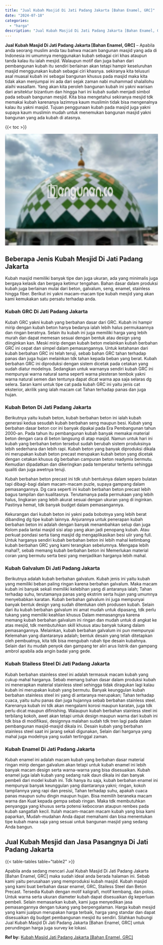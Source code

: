 ```yaml
---
title: "Jual Kubah Masjid Di Jati Padang Jakarta [Bahan Enamel, GRC]"
date: "2024-07-18"
categories: 
  - "harga"
description: "Jual Kubah Masjid Di Jati Padang Jakarta [Bahan Enamel, GRC]. Apabila anda sedang mencari Jual Kubah Masjid Di Jati Padang Jakarta [Bahan Enamel, GRC] maka..."
---
```


**Jual Kubah Masjid Di Jati Padang Jakarta \[Bahan Enamel, GRC\]** – Apabila anda seorang muslim anda tau bahwa macam bangunan masjid yang ada di Indonesia ini umumnya menggunakan kubah sebagai ciri khas ataupun tanda kalau itu ialah mesjid. Walaupun motif dan juga bahan dari pembangunan kubah itu sendiri berlainan akan tetapi hampir keseluruhan masjid menggunakan kubah sebagai ciri khasnya. sekiranya kita telusuri asal muasal kubah ini sebagai bangunan khusus pada masjid maka kita tidak akan menjumpai ini ada dari sejak zaman nabi muhammad shalallohu alaihi wasallam. Yang akan kita peroleh bangunan kubah ini yakni warisan dari arsitektur bizantium dan hingga hari ini kubah sudah menjadi simbol pada sebuah bangunan mesjid. Kita bisa mengetahui sekiranya mesjid tdk memakai kubah karenanya lazimnya kaum muslimin tidak bisa mengenalnya kalau itu yakni masjid. Tujuan penggunaan kubah pada masjid juga yakni supaya kaum muslimin mudah untuk menemukan bangunan masjid yakni bangunan yang ada kubah di atasnya.

{{< toc >}}

![Jual Kubah Masjid Di Jati Padang Jakarta [Bahan Enamel, GRC]](/images/jual-kubah-masjid-20.png)

## Beberapa Jenis Kubah Mesjid Di Jati Padang Jakarta

Kubah masjid memiliki banyak tipe dan juga ukuran, ada yang minimalis juga bergaya kelasik dan bergaya ketimur tengahan. Bahan dasar dalam produksi kubah juga berlainan mulai dari beton, galvalum, seng, enamel, stainless hingga fiber. Berikut ini yakni macam-macam tipe kubah mesjid yang akan kami kemukakan satu persatu terhadap anda.

### Kubah GRC Di Jati Padang Jakarta

Kubah GRC yakni kubah yang berbahan dasar dari GRC. Kubah ini hampir mirip dengan kubah beton hanya bedanya ialah lebih halus permukaannya dan ringan beratnya. Selain itu kubah ini juga memiliki harga yang lebih murah dan dapat memesan sesuai dengan bentuk atau design yang diinginkan kan. Meski mirip dengan kubah beton melainkan kubah berbahan GRC ini cepat dan simpel dalam pemasangannya. Untuk ketahanan dari kubah berbahan GRC ini telah teruji, sebab bahan GRC tahan terhadap panas dan juga hujan melainkan tdk tahan kepada beban yang berat. Kubah berbahan GRC ini diproduksi dengan sistem dicetak pada cetakan yang sudah diatur modelnya. Sedangkan untuk warnanya sendiri kubah GRC ini mempunyai warna natural sama seperti warna plesteran tembok yakni warna natural semen dan tentunya dapat dicat warna apa saja selaras dg selera. Saran kami untuk tipe cat pada kubah GRC ini yaitu jenis cat eksterior, akrilik yang ialah macam cat Tahan terhadap panas dan juga hujan.

### Kubah Beton Di Jati Padang Jakarta

Berikutnya yaitu kubah beton, kubah berbahan beton ini ialah kubah generasi kedua sesudah kubah berbahan seng maupun besi. Kubah yang berbahan dasar beton cor ini banyak dipakai pada Era Pembangunan tahun 2000-an. Pada tahun itu pembangunan kubah banyak memakai material beton dengan cara di beton langsung di atap masjid. Namun untuk hari ini kubah yang berbahan beton tersebut sudah berubah sistem produksinya lebih sederhana dan lebih rapi. Kubah beton yang banyak diproduksi dikala ini merupakan kubah beton precast merupakan kubah beton yang dicetak dengan cetakan khusus dg berbahan campuran beton readymix bermutu. Kemudian dipadatkan dan dikeringkan pada temperatur tertentu sehingga qualiti dan juga awetnya teruji.

Kubah berbahan beton precast ini tdk utuh bentuknya dalam separo bulatan tapi dibagi-bagi dalam macam-macam puzle, supaya gampang dalam pemasangannya. Dg cara seperti ini kubah berbahan beton precast lebih bagus tampilan dan kualitasnya. Terutamanya pada permukaan yang lebih halus, lingkaran yang lebih akurat sesuai dengan ukuran yang di inginkan. Pastinya hemat, tdk banyak budget dalam pemasangannya.

Kekurangan dari kubah beton ini yakni pada bobotnya yang lebih berat dibanding dg tipe kubah lainnya. Anjurannya untuk penerapan kubah berbahan beton ini adalah dengan banyak menambahkan selup dan juga Kolom pada lantai masjid sisi atap yang akan jadi penopang kubah. Atau perkuat pondasi serta tiang masjid dg mengaplikasikan besi ulir yang full. Untuk harganya sendiri kubah berbahan beton ini lebih mahal ketimbang kubah berbahan GRC yang kami terangkan sebelumnya. Mengapa lebih mahal?, sebab memang kubah berbahan beton ini Memerlukan material coran yang bermutu serta besi yang menjadikan harganya lebih mahal.

### Kubah Galvalum Di Jati Padang Jakarta

Berikutnya adalah kubah berbahan galvalum. Kubah jenis ini yaitu kubah yang memiliki beban paling ringan karena berbahan galvalum. Maka macam kubah ini banyak sekali memiliki kelebihan yang di antaranya ialah; Tahan terhadap suhu, terutamanya panas yang ekstrim serta hujan yang umumnya menyebabkan karatan. Kubah berbahan galvalum ini juga mempunyai banyak bentuk design yang sudah ditentukan oleh produsen kubah. Selain dari itu kubah berbahan galvalum ini amat mudah untuk dipasang, tdk perlu tukang yang memiliki keahlian khusus Dalam memasangnya karena memang kubah berbahan galvalum ini ringan dan mudah untuk di angkat ke atas mesjid, tdk membutuhkan skill khusus atau banyak tukang dalam pemasangannya. Melainkan, kubah berbahan galvalum ini pun mempunyai Kelemahan yang diantaranya adalah; bentuk desain yang telah ditetapkan oleh pembuatnya, kita tdk bisa mengubah rubah tipe desain kubahnya. Selain dari itu mudah penyok dan gampang ter aliri arus listrik dan gampang ambrol apabila ada angin badai yang gede.

### Kubah Stailess Steel Di Jati Padang Jakarta

Kubah berbahan stainless steel ini adalah termasuk macam kubah yang cukup mahal harganya. Sebab memang bahan dasar dalam produksi kubah ini menerapkan material stainless steel sehingga tidak diragukan lagi kalau kubah ini merupakan kubah yang bermutu. Banyak keunggulan kubah berbahan stainless steel ini yang di antaranya merupakan; Tahan terhadap cuaca, yaitu suhu panas dan juga hujannya sebab berbahan stainless steel. Karenanya kubah ini tdk akan mengalami korosi maupun karatan, juga tdk perlu dicat maupun difinishing. Walaupun kubah berbahan stainless steel ini terbilang kokoh, awet akan tetapi untuk design maupun warna dari kubah ini tdk bisa di modifikasi, designnya malahan sudah tdk tren lagi pada dalam pembangunan masjid-masjid dikala ini. Desain kubah yang berbahan stainless steel saat ini jarang sekali digunakan, Selain dari harganya yang mahal juga modelnya yang sudah tertinggal zaman.

### Kubah Enamel Di Jati Padang Jakarta

Kubah enamel ini adalah macam kubah yang berbahan dasar material ringan mirip dengan galvalum akan tetapi untuk kubah enamel ini lebih banyak macam design serta warna-warna yang bisa disesuaikan. Kubah enamel juga ialah kubah yang sedang naik daun dikala ini dan banyak pembeli dari model kubah ini. Tdk hanya itu saja, kubah berbahan enamel ini mempunyai banyak keunggulan yang diantaranya yakni; ringan, kokoh tampilannya yang rapi dan presisi, Tahan terhadap suhu, apakah cuaca panas maupun suhu dingin maupun hujan. Bisa memilih beraneka macam warna dan Kuat kepada gempa sebab ringan. Maka tdk membutuhkan penyangga yang khusus serta potensi kebocoran ataupun rembes pada kubah sangatlah kecil. Itulah macam-macam macam kubah yang bisa kami paparkan, Mudah-mudahan Anda dapat memahami dan bisa menentukan tipe kubah mana saja yang sesuai untuk bangunan masjid yang sedang Anda bangun.

## Jual Kubah Mesjid dan Jasa Pasangnya Di Jati Padang Jakarta

{{< table-tables table="table2" >}}

Apabila anda sedang mencari Jual Kubah Masjid Di Jati Padang Jakarta \[Bahan Enamel, GRC\] maka sudah ideal anda berada halaman ini. Sebab kami yaitu perusahaan yang memproduksi kubah masjid. Kubah masjid yang kami buat berbahan dasar enamel, GRC, Stailess Steel dan Beton Precast. Tersedia Kubah dengan motif kaligrafi, motif kembang, dan polos. Untuk warna serta ukuran diameter kubah dapat disesuaikan dg keperluan pembeli. Selain memasarkan kubah, kami juga menyedikan jasa pemasangannya dengan tukang yang berpengalaman. Harga kubah mesjid yang kami jualpun merupakan harga terbaik, harga yang standar dan dapat disesuaikan dg budget pembangunan mesjid itu sendiri. Silahkan hubungi Jual Kubah Masjid Di Jati Padang Jakarta \[Bahan Enamel, GRC\] untuk perundingan harga juga survey ke lokasi.

**Ref by:** [Kubah Masjid Jati Padang Jakarta [Bahan Enamel, GRC]](https://id.wikipedia.org/wiki/Kubah)

